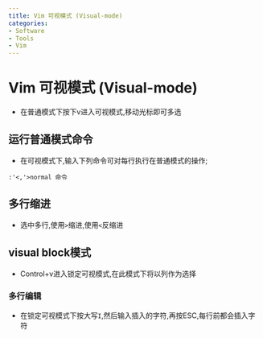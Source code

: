 ```yaml
---
title: Vim 可视模式 (Visual-mode)
categories:
- Software
- Tools
- Vim
---
```

# Vim 可视模式 (Visual-mode)

- 在普通模式下按下v进入可视模式,移动光标即可多选

## 运行普通模式命令

- 在可视模式下,输入下列命令可对每行执行在普通模式的操作;

```
:'<,'>normal 命令
```

## 多行缩进

- 选中多行,使用`>`缩进,使用`<`反缩进

## visual block模式

- Control+v进入锁定可视模式,在此模式下将以列作为选择

### 多行编辑

- 在锁定可视模式下按大写`I`,然后输入插入的字符,再按ESC,每行前都会插入字符

